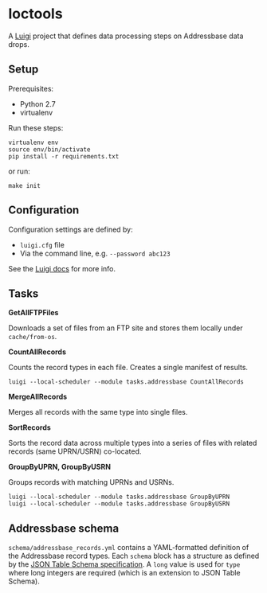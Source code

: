 # loctools

A [Luigi](https://github.com/spotify/luigi) project that defines data processing steps on Addressbase data drops.


## Setup

Prerequisites:

* Python 2.7
* virtualenv

Run these steps:

```
virtualenv env
source env/bin/activate
pip install -r requirements.txt
```

or run:

`make init`


## Configuration

Configuration settings are defined by:

* `luigi.cfg` file
* Via the command line, e.g. `--password abc123`

See the [Luigi docs](https://luigi.readthedocs.io/en/stable/command_line.html) for more info.

## Tasks

**GetAllFTPFiles**

Downloads a set of files from an FTP site and stores them locally under `cache/from-os`.

**CountAllRecords**

Counts the record types in each file. Creates a single manifest of results.

```
luigi --local-scheduler --module tasks.addressbase CountAllRecords
```

**MergeAllRecords**

Merges all records with the same type into single files.

**SortRecords**

Sorts the record data across multiple types into a series of files with related records (same UPRN/USRN) co-located.

**GroupByUPRN, GroupByUSRN**

Groups records with matching UPRNs and USRNs.

```
luigi --local-scheduler --module tasks.addressbase GroupByUPRN
luigi --local-scheduler --module tasks.addressbase GroupByUSRN
```


## Addressbase schema

`schema/addressbase_records.yml` contains a YAML-formatted definition of the Addressbase record types. Each `schema` block has a structure as defined by the [JSON Table Schema specification](http://dataprotocols.org/json-table-schema/). A `long` value is used for `type` where long integers are required (which is an extension to JSON Table Schema).

